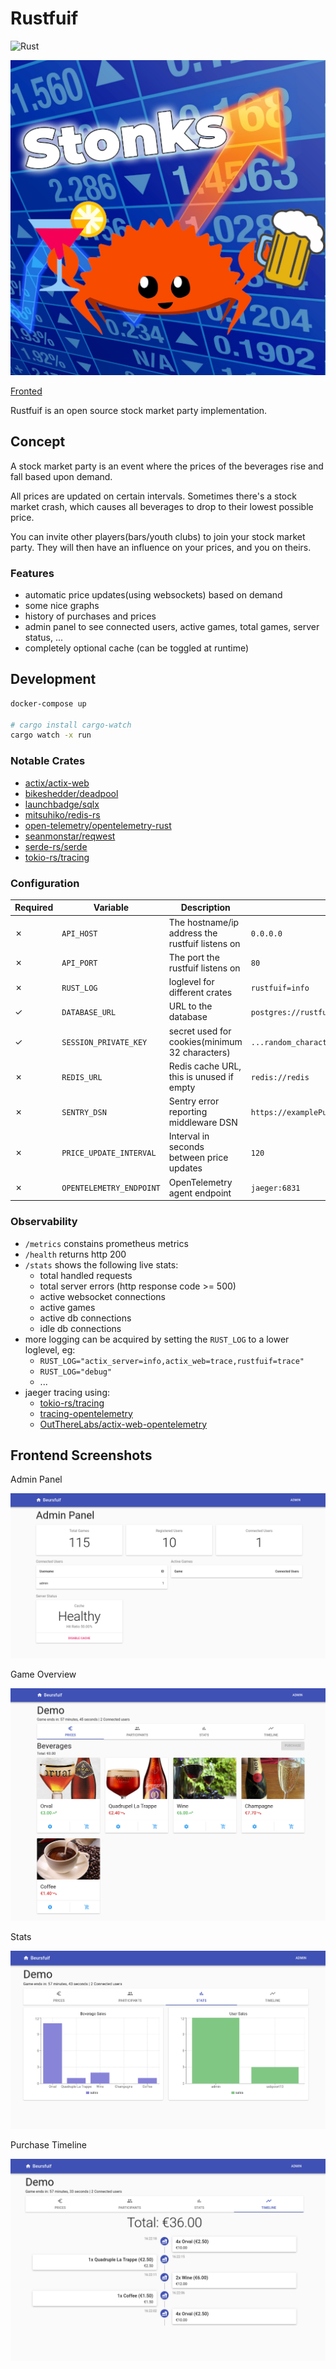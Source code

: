 # Rustfuif

![Rust](https://github.com/BartWillems/rustfuif/workflows/Rust/badge.svg?branch=master "ci/cd status")

![alt text](logo.png "Rustfuif Logo")

[Fronted](https://github.com/BartWillems/rustfuif-frontend)

Rustfuif is an open source stock market party implementation.

## Concept

A stock market party is an event where the prices of the beverages rise and fall based upon demand.

All prices are updated on certain intervals.
Sometimes there's a stock market crash, which causes all beverages to drop to their lowest possible price.

You can invite other players(bars/youth clubs) to join your stock market party.
They will then have an influence on your prices, and you on theirs.

### Features

- automatic price updates(using websockets) based on demand
- some nice graphs
- history of purchases and prices
- admin panel to see connected users, active games, total games, server status, ...
- completely optional cache (can be toggled at runtime)

## Development

```bash
docker-compose up

# cargo install cargo-watch
cargo watch -x run
```

### Notable Crates

- [actix/actix-web](https://github.com/actix/actix-web)
- [bikeshedder/deadpool](https://github.com/bikeshedder/deadpool)
- [launchbadge/sqlx](https://github.com/launchbadge/sqlx)
- [mitsuhiko/redis-rs](https://github.com/mitsuhiko/redis-rs)
- [open-telemetry/opentelemetry-rust](https://github.com/open-telemetry/opentelemetry-rust)
- [seanmonstar/reqwest](https://github.com/seanmonstar/reqwest)
- [serde-rs/serde](https://github.com/serde-rs/serde)
- [tokio-rs/tracing](https://github.com/tokio-rs/tracing)

### Configuration

| Required | Variable                 | Description                                     | Example                                         | Default                          |
| -------- | ------------------------ | ----------------------------------------------- | ----------------------------------------------- | -------------------------------- |
| ✗        | `API_HOST`               | The hostname/ip address the rustfuif listens on | `0.0.0.0`                                       | `localhost`                      |
| ✗        | `API_PORT`               | The port the rustfuif listens on                | `80`                                            | `8080`                           |
| ✗        | `RUST_LOG`               | loglevel for different crates                   | `rustfuif=info`                                 | `rustfuif=debug,actix_web=debug` |
| ✓        | `DATABASE_URL`           | URL to the database                             | `postgres://rustfuif:secret@127.0.0.1/rustfuif` | ``                               |
| ✓        | `SESSION_PRIVATE_KEY`    | secret used for cookies(minimum 32 characters)  | `...random_characters...`                       | ``                               |
| ✗        | `REDIS_URL`              | Redis cache URL, this is unused if empty        | `redis://redis`                                 | ``                               |
| ✗        | `SENTRY_DSN`             | Sentry error reporting middleware DSN           | `https://examplePublicKey@ingest.sentry.io/0`   | ``                               |
| ✗        | `PRICE_UPDATE_INTERVAL`  | Interval in seconds between price updates       | `120`                                           | `120`                            |
| ✗        | `OPENTELEMETRY_ENDPOINT` | OpenTelemetry agent endpoint                    | `jaeger:6831`                                   | `127.0.0.1:6831`                 |

### Observability

- `/metrics` constains prometheus metrics
- `/health` returns http 200
- `/stats` shows the following live stats:
  - total handled requests
  - total server errors (http response code >= 500)
  - active websocket connections
  - active games
  - active db connections
  - idle db connections
- more logging can be acquired by setting the `RUST_LOG` to a lower loglevel, eg:
  - `RUST_LOG="actix_server=info,actix_web=trace,rustfuif=trace"`
  - `RUST_LOG="debug"`
  - ...
- jaeger tracing using:
  - [tokio-rs/tracing](https://github.com/tokio-rs/tracing)
  - [tracing-opentelemetry](https://github.com/tokio-rs/tracing/tree/master/tracing-opentelemetry)
  - [OutThereLabs/actix-web-opentelemetry](https://github.com/OutThereLabs/actix-web-opentelemetry)

## Frontend Screenshots

Admin Panel

![Admin Panel](screenshots/admin_panel.png "Admin Panel")

Game Overview

![Game Overview](screenshots/beverages.png "Example game overview")

Stats

![Stats](screenshots/stats.png "Example game stats")

Purchase Timeline

![Timeline](screenshots/timeline.png "Example game timeline")
